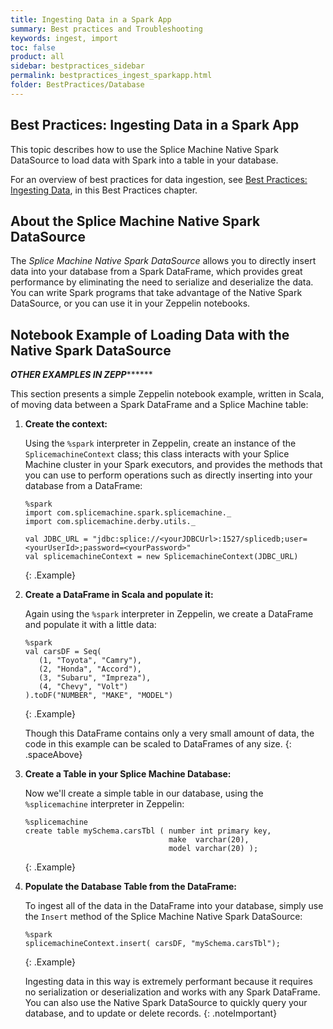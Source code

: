 ```yaml
---
title: Ingesting Data in a Spark App
summary: Best practices and Troubleshooting
keywords: ingest, import
toc: false
product: all
sidebar: bestpractices_sidebar
permalink: bestpractices_ingest_sparkapp.html
folder: BestPractices/Database
---
```

<section>
<div class="TopicContent" data-swiftype-index="true" markdown="1">

# ﻿Best Practices: Ingesting Data in a Spark App

This topic describes how to use the Splice Machine Native Spark DataSource to load data with Spark into a table in your database.

For an overview of best practices for data ingestion, see [Best Practices: Ingesting Data](bestpractices_ingest_overview.html), in this Best Practices chapter.


## About the Splice Machine Native Spark DataSource

The *Splice Machine Native Spark DataSource* allows you to directly insert data into your database from a Spark DataFrame, which provides great performance by eliminating the need to serialize and deserialize the data. You can write Spark programs that take advantage of the Native Spark DataSource, or you can use it in your Zeppelin notebooks.

## Notebook Example of Loading Data with the Native Spark DataSource

*********OTHER EXAMPLES IN ZEPP***************

This section presents a simple Zeppelin notebook example, written in Scala, of moving data between a Spark DataFrame and a Splice Machine table:

1.  __Create the context:__

    Using the `%spark` interpreter in Zeppelin, create an instance of the `SplicemachineContext` class; this class interacts with your Splice Machine cluster in your Spark executors, and provides the methods that you can use to perform operations such as directly inserting into your database from a DataFrame:

    ```
    %spark
    import com.splicemachine.spark.splicemachine._
    import com.splicemachine.derby.utils._

    val JDBC_URL = "jdbc:splice://<yourJDBCUrl>:1527/splicedb;user=<yourUserId>;password=<yourPassword>"
    val splicemachineContext = new SplicemachineContext(JDBC_URL)
    ```
    {: .Example}

2.  __Create a DataFrame in Scala and populate it:__

    Again using the `%spark` interpreter in Zeppelin, we create a DataFrame and populate it with a little data:

    ```
    %spark
    val carsDF = Seq(
       (1, "Toyota", "Camry"),
       (2, "Honda", "Accord"),
       (3, "Subaru", "Impreza"),
       (4, "Chevy", "Volt")
    ).toDF("NUMBER", "MAKE", "MODEL")
    ```
    {: .Example}

    Though this DataFrame contains only a very small amount of data, the code in this example can be scaled to DataFrames of any size.
    {: .spaceAbove}

3.  __Create a Table in your Splice Machine Database:__

    Now we'll create a simple table in our database, using the `%splicemachine` interpreter in Zeppelin:

    ```
    %splicemachine
    create table mySchema.carsTbl ( number int primary key,
                                    make  varchar(20),
                                    model varchar(20) );
    ```
    {: .Example}

4.  __Populate the Database Table from the DataFrame:__

    To ingest all of the data in the DataFrame into your database, simply use the `Insert` method of the Splice Machine Native Spark DataSource:

    ```
    %spark
    splicemachineContext.insert( carsDF, "mySchema.carsTbl");
    ```
    {: .Example}

    Ingesting data in this way is extremely performant because it requires no serialization or deserialization and works with any Spark DataFrame. You can also use the Native Spark DataSource to quickly query your database, and to update or delete records.
    {: .noteImportant}



</div>
</section>
